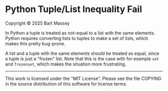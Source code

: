 # Python Tuple/List Inequality Fail
Copyright © 2025 Bart Massey

In Python a tuple is treated as not-equal to a list with the
same elements. Python requires converting lists to tuples to
make a set of lists, which makes this pretty bug-prone.

A list and a tuple with the same elements should be treated
as equal, since a tuple is just a "frozen" list. Note that
this is the case with for example `set` and `frozenset`,
which makes the situation more frustrating.

-----

This work is licensed under the "MIT License".  Please see
the file COPYING in the source distribution of this software
for license terms.
